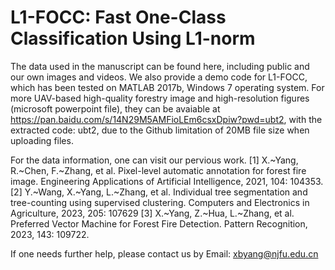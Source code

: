 # L1-FOCC: Fast One-Class Classification Using L1-norm


The data used in the manuscript can be found here, including public and our own images and videos.
We also provide a demo code for L1-FOCC, which has been tested on MATLAB 2017b, Windows 7 operating system.
For more UAV-based high-quality forestry image and high-resolution figures (microsoft powerpoint file), they can be avaiable at https://pan.baidu.com/s/14N29M5AMFioLEm6csxDpiw?pwd=ubt2, with the extracted code: ubt2, due to the Github limitation of 20MB file size when uploading files.

For the data information, one can visit our pervious work. 
[1] X.~Yang, R.~Chen, F.~Zhang, et al. Pixel-level automatic annotation for forest fire image. Engineering Applications of Artificial Intelligence, 2021, 104: 104353.
[2] Y.~Wang, X.~Yang, L.~Zhang, et al. Individual tree segmentation and tree-counting using supervised clustering. Computers and Electronics in Agriculture, 2023, 205: 107629
[3] X.~Yang, Z.~Hua, L.~Zhang, et al. Preferred Vector Machine for Forest Fire Detection. Pattern Recognition, 2023, 143: 109722.

If one needs further help, please contact us by Email: xbyang@njfu.edu.cn
